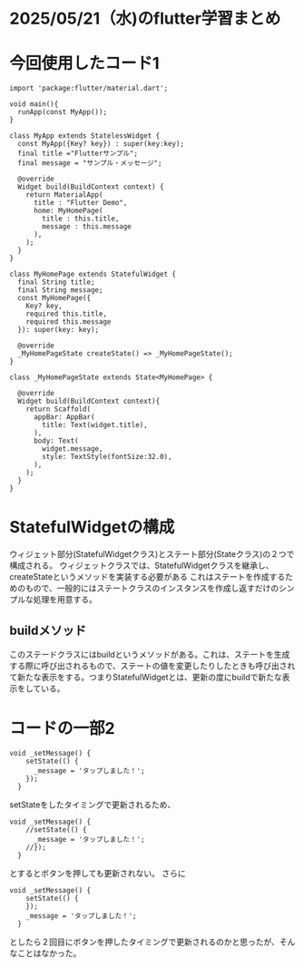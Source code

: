 # 2025/05/21（水)のflutter学習まとめ

# 今回使用したコード1
```
import 'package:flutter/material.dart';

void main(){
  runApp(const MyApp());
}

class MyApp extends StatelessWidget {
  const MyApp({Key? key}) : super(key:key);
  final title ="Flutterサンプル";
  final message = "サンプル・メッセージ";

  @override
  Widget build(BuildContext context) {
    return MaterialApp(
      title : "Flutter Demo",
      home: MyHomePage(
        title : this.title,
        message : this.message
      ),
    );
  }
}

class MyHomePage extends StatefulWidget {
  final String title;
  final String message;
  const MyHomePage({
    Key? key,
    required this.title,
    required this.message
  }): super(key: key);

  @override
  _MyHomePageState createState() => _MyHomePageState();
}

class _MyHomePageState extends State<MyHomePage> {

  @override
  Widget build(BuildContext context){
    return Scaffold(
      appBar: AppBar(
        title: Text(widget.title),
      ),
      body: Text(
        widget.message,
        style: TextStyle(fontSize:32.0),
      ),
    );
  }
}
```

# StatefulWidgetの構成
ウィジェット部分(StatefulWidgetクラス)とステート部分(Stateクラス)の２つで構成される。
ウィジェットクラスでは、StatefulWidgetクラスを継承し、createStateというメソッドを実装する必要がある
これはステートを作成するためのもので、一般的にはステートクラスのインスタンスを作成し返すだけのシンプルな処理を用意する。

## buildメソッド
このステードクラスにはbuildというメソッドがある。これは、ステートを生成する際に呼び出されるもので、ステートの値を変更したりしたときも呼び出されて新たな表示をする。つまりStatefulWidgetとは、更新の度にbuildで新たな表示をしている。


# コードの一部2
```
void _setMessage() {
    setState(() {
      _message = 'タップしました！';
    });
  }
```

setStateをしたタイミングで更新されるため、

```
void _setMessage() {
    //setState(() {
      _message = 'タップしました！';
    //});
  }
```

とするとボタンを押しても更新されない。
さらに
```
void _setMessage() {
    setState(() {
    });
    _message = 'タップしました！';
  }
```

としたら２回目にボタンを押したタイミングで更新されるのかと思ったが、そんなことはなかった。